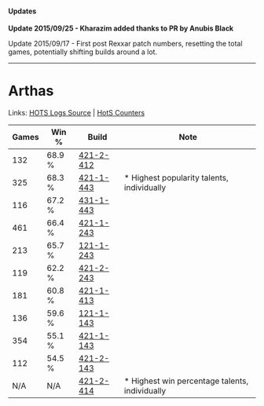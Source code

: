 #### Updates
**Update 2015/09/25 - Kharazim added thanks to PR by Anubis Black**

Update 2015/09/17 - First post Rexxar patch numbers, resetting the total games, potentially shifting builds around a lot.

***

# Arthas

Links: [HOTS Logs Source](https://www.hotslogs.com/Sitewide/HeroDetails?Hero=Arthas) | [HotS Counters](http://hotscounters.com/#/hero/Arthas)

Games  | Win %  | Build     | Note
-----  | -----  | -----     | ----
132    | 68.9 % | [421-2-412](http://www.heroesfire.com/hots/talent-calculator/arthas#sDqy) | 
325    | 68.3 % | [421-1-443](http://www.heroesfire.com/hots/talent-calculator/arthas#sDbp) | * Highest popularity talents, individually
116    | 67.2 % | [431-1-443](http://www.heroesfire.com/hots/talent-calculator/arthas#sc0J) | 
461    | 66.4 % | [421-1-243](http://www.heroesfire.com/hots/talent-calculator/arthas#sDYh) | 
213    | 65.7 % | [121-1-243](http://www.heroesfire.com/hots/talent-calculator/arthas#gn7h) | 
119    | 62.2 % | [421-2-243](http://www.heroesfire.com/hots/talent-calculator/arthas#sDoJ) | 
181    | 60.8 % | [421-1-413](http://www.heroesfire.com/hots/talent-calculator/arthas#sDbL) | 
136    | 59.6 % | [121-1-143](http://www.heroesfire.com/hots/talent-calculator/arthas#gn67) | 
354    | 55.1 % | [421-1-143](http://www.heroesfire.com/hots/talent-calculator/arthas#sDX7) | 
112    | 54.5 % | [421-2-143](http://www.heroesfire.com/hots/talent-calculator/arthas#sDml) | 
N/A    | N/A    | [421-2-414](http://www.heroesfire.com/hots/talent-calculator/arthas#sDq-) | * Highest win percentage talents, individually
